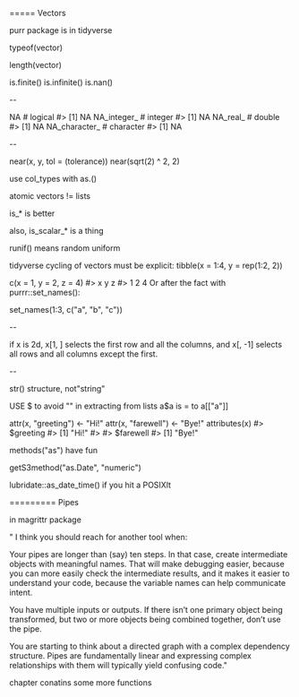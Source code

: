 =====
Vectors

   purr package is in tidyverse
   
   typeof(vector)
   
   length(vector)
   
   is.finite() is.infinite()  is.nan()
   
   

   --
   
   NA            # logical
#> [1] NA
NA_integer_   # integer
#> [1] NA
NA_real_      # double
#> [1] NA
NA_character_ # character
#> [1] NA

--

near(x, y, tol =  (tolerance))
near(sqrt(2) ^ 2, 2)

use col_types with as.<type>()

atomic vectors != lists

   is_* is better
   
   
  also, is_scalar_* is a thing
  
  runif() means random uniform
  
  tidyverse cycling of vectors must be explicit: tibble(x = 1:4, y = rep(1:2, 2))
  
  c(x = 1, y = 2, z = 4)
#> x y z 
#> 1 2 4
Or after the fact with purrr::set_names():

set_names(1:3, c("a", "b", "c"))

--

if x is 2d, x[1, ] selects the first row and all the columns, and x[, -1] selects all rows and all columns except the first.

--

str() structure, not"string"


USE $ to avoid "" in extracting from lists
a$a is = to a[["a"]]


attr(x, "greeting") <- "Hi!"
attr(x, "farewell") <- "Bye!"
attributes(x)
#> $greeting
#> [1] "Hi!"
#> 
#> $farewell
#> [1] "Bye!"

methods("as") have fun

getS3method("as.Date", "numeric")


lubridate::as_date_time()
if you hit a POSIXlt

=========
Pipes

in magrittr package

" I think you should reach for another tool when:

Your pipes are longer than (say) ten steps. In that case, create intermediate objects with meaningful names. That will make debugging easier, because you can more easily check the intermediate results, and it makes it easier to understand your code, because the variable names can help communicate intent.

You have multiple inputs or outputs. If there isn’t one primary object being transformed, but two or more objects being combined together, don’t use the pipe.

You are starting to think about a directed graph with a complex dependency structure. Pipes are fundamentally linear and expressing complex relationships with them will typically yield confusing code."

chapter conatins some more functions